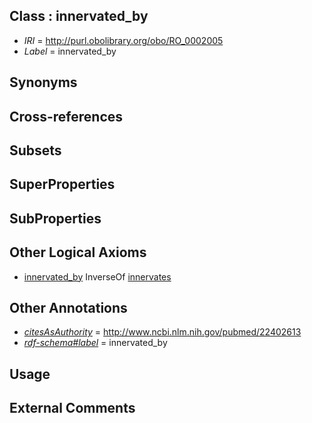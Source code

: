 
## Class : innervated_by

 * *IRI* = http://purl.obolibrary.org/obo/RO_0002005
 * *Label* = innervated_by

## Synonyms


## Cross-references


## Subsets


## SuperProperties


## SubProperties


## Other Logical Axioms

 * [innervated_by](../../RO/05/RO_0002005.md) InverseOf [innervates](../../RO/34/RO_0002134.md)

## Other Annotations

 * *[citesAsAuthority](../../ty/citesAsAuthority.md)* = http://www.ncbi.nlm.nih.gov/pubmed/22402613
 * *[rdf-schema#label](../../el/rdf-schema#label.md)* = innervated_by

## Usage


## External Comments

